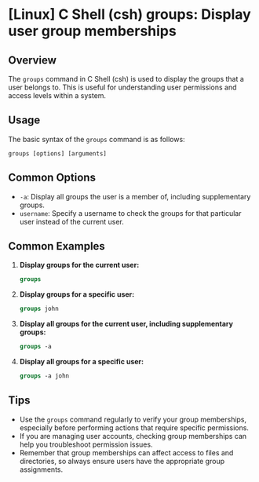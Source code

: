 # [Linux] C Shell (csh) groups: Display user group memberships

## Overview
The `groups` command in C Shell (csh) is used to display the groups that a user belongs to. This is useful for understanding user permissions and access levels within a system.

## Usage
The basic syntax of the `groups` command is as follows:

```
groups [options] [arguments]
```

## Common Options
- `-a`: Display all groups the user is a member of, including supplementary groups.
- `username`: Specify a username to check the groups for that particular user instead of the current user.

## Common Examples

1. **Display groups for the current user:**
   ```csh
   groups
   ```

2. **Display groups for a specific user:**
   ```csh
   groups john
   ```

3. **Display all groups for the current user, including supplementary groups:**
   ```csh
   groups -a
   ```

4. **Display all groups for a specific user:**
   ```csh
   groups -a john
   ```

## Tips
- Use the `groups` command regularly to verify your group memberships, especially before performing actions that require specific permissions.
- If you are managing user accounts, checking group memberships can help you troubleshoot permission issues.
- Remember that group memberships can affect access to files and directories, so always ensure users have the appropriate group assignments.